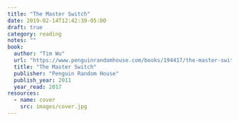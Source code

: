 ```yaml
---
title: "The Master Switch"
date: 2019-02-14T12:42:39-05:00
draft: true
category: reading
notes: ""
book:
  author: "Tim Wu"
  url: "https://www.penguinrandomhouse.com/books/194417/the-master-switch-by-tim-wu/9780307390998"
  title: "The Master Switch"
  publisher: "Penguin Random House"
  publish_year: 2011
  year_read: 2017
resources:
  - name: cover
    src: images/cover.jpg
---
```



